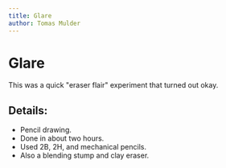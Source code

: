 ```yaml
---
title: Glare
author: Tomas Mulder
---
```


# Glare

This was a quick "eraser flair" experiment that turned out okay.

## Details:

- Pencil drawing.
- Done in about two hours.
- Used 2B, 2H, and mechanical pencils.
- Also a blending stump and clay eraser.